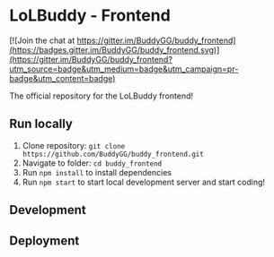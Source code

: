 # LoLBuddy - Frontend

[![Join the chat at https://gitter.im/BuddyGG/buddy_frontend](https://badges.gitter.im/BuddyGG/buddy_frontend.svg)](https://gitter.im/BuddyGG/buddy_frontend?utm_source=badge&utm_medium=badge&utm_campaign=pr-badge&utm_content=badge)

The official repository for the LoLBuddy frontend!

## Run locally
1. Clone repository: `git clone https://github.com/BuddyGG/buddy_frontend.git`
2. Navigate to folder: `cd buddy_frontend`
3. Run `npm install` to install dependencies
4. Run `npm start` to start local development server and start coding! 
## Development
## Deployment